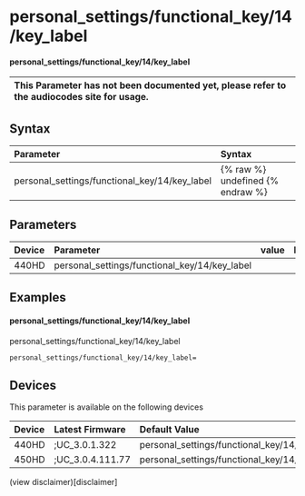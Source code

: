 ﻿---
description: personal_settings/functional_key/14/key_label
search:
    keywords: ['personal_settings','functional_key','14','key_label']
---

# personal_settings/functional_key/14/key_label

#### personal_settings/functional_key/14/key_label


| This Parameter has not been documented yet, please refer to the audiocodes site for usage.  |
| :--- |

## Syntax
| Parameter | Syntax |
| :--- | :--- |
|personal_settings/functional_key/14/key_label | {% raw %} undefined {% endraw %} |

## Parameters
|Device|Parameter|value|Description|
|:---|:---|:---|:---|
| 440HD | personal_settings/functional_key/14/key_label |  |  |

## Examples
#### personal_settings/functional_key/14/key_label

personal_settings/functional_key/14/key_label

```
personal_settings/functional_key/14/key_label=
```

## Devices
This parameter is available on the following devices

| Device | Latest Firmware | Default Value |
|:---|:---|:---|
| 440HD | ;UC_3.0.1.322 | personal_settings/functional_key/14/key_label= 
| 450HD | ;UC_3.0.4.111.77 | personal_settings/functional_key/14/key_label= 

(view disclaimer)[disclaimer]
